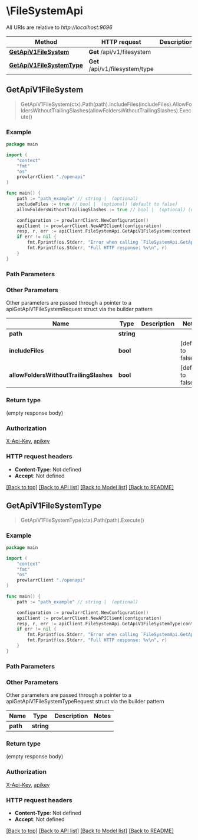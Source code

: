 # \FileSystemApi

All URIs are relative to *http://localhost:9696*

Method | HTTP request | Description
------------- | ------------- | -------------
[**GetApiV1FileSystem**](FileSystemApi.md#GetApiV1FileSystem) | **Get** /api/v1/filesystem | 
[**GetApiV1FileSystemType**](FileSystemApi.md#GetApiV1FileSystemType) | **Get** /api/v1/filesystem/type | 



## GetApiV1FileSystem

> GetApiV1FileSystem(ctx).Path(path).IncludeFiles(includeFiles).AllowFoldersWithoutTrailingSlashes(allowFoldersWithoutTrailingSlashes).Execute()



### Example

```go
package main

import (
    "context"
    "fmt"
    "os"
    prowlarrClient "./openapi"
)

func main() {
    path := "path_example" // string |  (optional)
    includeFiles := true // bool |  (optional) (default to false)
    allowFoldersWithoutTrailingSlashes := true // bool |  (optional) (default to false)

    configuration := prowlarrClient.NewConfiguration()
    apiClient := prowlarrClient.NewAPIClient(configuration)
    resp, r, err := apiClient.FileSystemApi.GetApiV1FileSystem(context.Background()).Path(path).IncludeFiles(includeFiles).AllowFoldersWithoutTrailingSlashes(allowFoldersWithoutTrailingSlashes).Execute()
    if err != nil {
        fmt.Fprintf(os.Stderr, "Error when calling `FileSystemApi.GetApiV1FileSystem``: %v\n", err)
        fmt.Fprintf(os.Stderr, "Full HTTP response: %v\n", r)
    }
}
```

### Path Parameters



### Other Parameters

Other parameters are passed through a pointer to a apiGetApiV1FileSystemRequest struct via the builder pattern


Name | Type | Description  | Notes
------------- | ------------- | ------------- | -------------
 **path** | **string** |  | 
 **includeFiles** | **bool** |  | [default to false]
 **allowFoldersWithoutTrailingSlashes** | **bool** |  | [default to false]

### Return type

 (empty response body)

### Authorization

[X-Api-Key](../README.md#X-Api-Key), [apikey](../README.md#apikey)

### HTTP request headers

- **Content-Type**: Not defined
- **Accept**: Not defined

[[Back to top]](#) [[Back to API list]](../README.md#documentation-for-api-endpoints)
[[Back to Model list]](../README.md#documentation-for-models)
[[Back to README]](../README.md)


## GetApiV1FileSystemType

> GetApiV1FileSystemType(ctx).Path(path).Execute()



### Example

```go
package main

import (
    "context"
    "fmt"
    "os"
    prowlarrClient "./openapi"
)

func main() {
    path := "path_example" // string |  (optional)

    configuration := prowlarrClient.NewConfiguration()
    apiClient := prowlarrClient.NewAPIClient(configuration)
    resp, r, err := apiClient.FileSystemApi.GetApiV1FileSystemType(context.Background()).Path(path).Execute()
    if err != nil {
        fmt.Fprintf(os.Stderr, "Error when calling `FileSystemApi.GetApiV1FileSystemType``: %v\n", err)
        fmt.Fprintf(os.Stderr, "Full HTTP response: %v\n", r)
    }
}
```

### Path Parameters



### Other Parameters

Other parameters are passed through a pointer to a apiGetApiV1FileSystemTypeRequest struct via the builder pattern


Name | Type | Description  | Notes
------------- | ------------- | ------------- | -------------
 **path** | **string** |  | 

### Return type

 (empty response body)

### Authorization

[X-Api-Key](../README.md#X-Api-Key), [apikey](../README.md#apikey)

### HTTP request headers

- **Content-Type**: Not defined
- **Accept**: Not defined

[[Back to top]](#) [[Back to API list]](../README.md#documentation-for-api-endpoints)
[[Back to Model list]](../README.md#documentation-for-models)
[[Back to README]](../README.md)

